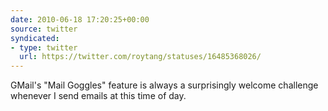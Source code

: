 ```yaml
---
date: 2010-06-18 17:20:25+00:00
source: twitter
syndicated:
- type: twitter
  url: https://twitter.com/roytang/statuses/16485368026/
---
```


GMail's "Mail Goggles" feature is always a surprisingly welcome challenge whenever I send emails at this time of day.
